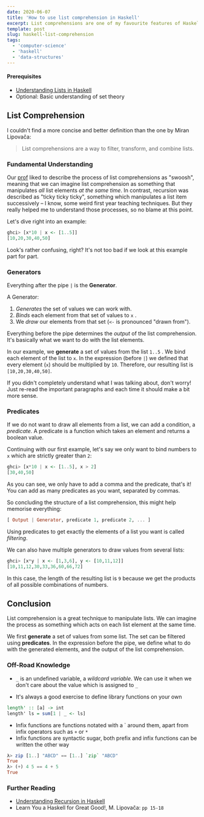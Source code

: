 ```yaml
---
date: 2020-06-07
title: 'How to use list comprehension in Haskell'
excerpt: List comprehensions are one of my favourite features of Haskell. Just as recursion, list comprehension is a basic technique of functional programming and should be learned right in the beginning.
template: post
slug: haskell-list-comprehension
tags:
  - 'computer-science'
  - 'haskell'
  - 'data-structures'
---
```


#### Prerequisites

- [Understanding Lists in Haskell](/haskell-understanding-lists/)
- Optional: Basic understanding of set theory

## List Comprehension

I couldn't find a more concise and better definition than the one by Miran Lipovača:

> List comprehensions are a way to filter, transform, and combine lists.

### Fundamental Understanding

Our [prof](https://en.wikipedia.org/wiki/Philip_Wadler) liked to describe the process of list comprehensions as "swoosh", meaning that we can imagine list comprehension as something that manipulates _all_ list elements _at the same time_. In contrast, recursion was described as "ticky ticky ticky", something which manipulates a list item successively – I know, some weird first year teaching techniques. But they really helped me to understand those processes, so no blame at this point.

Let's dive right into an example:

```haskell
ghci> [x*10 | x <- [1..5]]
[10,20,30,40,50]
```

Look's rather confusing, right? It's not too bad if we look at this example part for part.

### Generators

Everything after the pipe `|` is the **Generator**.

A Generator:

1. _Generates_ the set of values we can work with.
2. _Binds_ each element from that set of values to `x` .
3. We _draw_ our elements from that set (`<-` is pronounced "drawn from").

Everything before the pipe determines the _output_ of the list comprehension. It's basically what we want to do with the list elements.

In our example, we **generate** a set of values from the list `1..5` . We bind each element of the list to `x`. In the expression (before `|`) we defined that every element (`x`) should be multiplied by `10`. Therefore, our resulting list is `[10,20,30,40,50]`.

If you didn't completely understand what I was talking about, don't worry! Just re-read the important paragraphs and each time it should make a bit more sense.

### Predicates

If we do not want to draw all elements from a list, we can add a condition, a _predicate_. A predicate is a function which takes an element and returns a boolean value.

Continuing with our first example, let's say we only want to bind numbers to `x` which are strictly greater than `2`:

```haskell
ghci> [x*10 | x <- [1..5], x > 2]
[30,40,50]
```

As you can see, we only have to add a comma and the predicate, that's it! You can add as many predicates as you want, separated by commas.

So concluding the structure of a list comprehension, this might help memorise everything:

```haskell
[ Output | Generator, predicate 1, predicate 2, ... ]
```

Using predicates to get exactly the elements of a list you want is called _filtering_.

We can also have multiple generators to draw values from several lists:

```haskell
ghci> [x*y | x <- [1,3,6], y <- [10,11,12]]
[10,11,12,30,33,36,60,66,72]
```

In this case, the length of the resulting list is `9` because we get the products of all possible combinations of numbers.

## Conclusion

List comprehension is a great technique to manipulate lists. We can imagine the process as something which acts on each list element at the same time.

We first **generate** a set of values from some list. The set can be filtered using **predicates**. In the expression before the pipe, we define what to do with the generated elements, and the output of the list comprehension.

### Off-Road Knowledge

- `_` is an undefined variable, a _wildcard variable_. We can use it when we don't care about the value which is assigned to `_`

- It's always a good exercise to define library functions on your own

```haskell
length' :: [a] -> int
length' ls = sum[1 | _ <- ls]
```

- Infix functions are functions notated with a \` around them, apart from infix operators such as `+` or `*`
- Infix functions are syntactic sugar, both prefix and infix functions can be written the other way

```haskell
λ> zip [1..] "ABCD" == [1..] `zip` "ABCD"
True
λ> (+) 4 5 == 4 + 5
True
```

### Further Reading

- [Understanding Recursion in Haskell](/haskell-recursion/)
- Learn You a Haskell for Great Good!, M. Lipovača: `pp 15-18`

